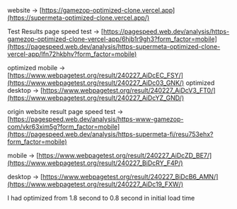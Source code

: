 website -> [https://gamezop-optimized-clone.vercel.app](https://supermeta-optimized-clone.vercel.app/)

Test Results page speed test -> [https://pagespeed.web.dev/analysis/https-gamezop-optimized-clone-vercel-app/6hjb1r9gh3?form_factor=mobile](https://pagespeed.web.dev/analysis/https-supermeta-optimized-clone-vercel-app/lfn72hkbhv?form_factor=mobile)

optimized mobile -> [https://www.webpagetest.org/result/240227_AiDcEC_FSY/](https://www.webpagetest.org/result/240227_AiDc03_GNK/)
optimized desktop -> [https://www.webpagetest.org/result/240227_AiDcV3_FT0/](https://www.webpagetest.org/result/240227_AiDcYZ_GND/)

origin website result page speed test -> [https://pagespeed.web.dev/analysis/https-www-gamezop-com/vkr63xim5g?form_factor=mobile](https://pagespeed.web.dev/analysis/https-supermeta-fi/resu753ehx?form_factor=mobile)

mobile -> [https://www.webpagetest.org/result/240227_AiDcZD_BE7/](https://www.webpagetest.org/result/240227_BiDcRY_F4P/)

desktop -> [https://www.webpagetest.org/result/240227_BiDcB6_AMN/](https://www.webpagetest.org/result/240227_AiDc19_FXW/)

I had optimized from 1.8 second to 0.8 second in initial load time
